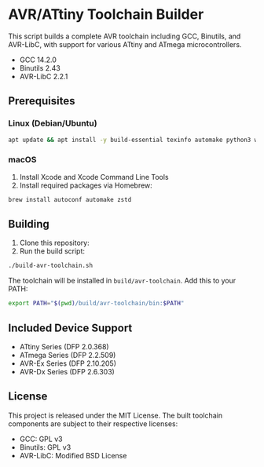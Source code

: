 # AVR/ATtiny Toolchain Builder

This script builds a complete AVR toolchain including GCC, Binutils, and AVR-LibC, with support for various ATtiny and ATmega microcontrollers.

- GCC 14.2.0
- Binutils 2.43
- AVR-LibC 2.2.1

## Prerequisites

### Linux (Debian/Ubuntu)
```bash
apt update && apt install -y build-essential texinfo automake python3 wget zip unzip
```

### macOS
1. Install Xcode and Xcode Command Line Tools
2. Install required packages via Homebrew:
```bash
brew install autoconf automake zstd
```

## Building

1. Clone this repository:
2. Run the build script:
```bash
./build-avr-toolchain.sh
```

The toolchain will be installed in `build/avr-toolchain`. Add this to your PATH:
```bash
export PATH="$(pwd)/build/avr-toolchain/bin:$PATH"
```

## Included Device Support

- ATtiny Series (DFP 2.0.368)
- ATmega Series (DFP 2.2.509)
- AVR-Ex Series (DFP 2.10.205)
- AVR-Dx Series (DFP 2.6.303)

## License

This project is released under the MIT License. The built toolchain components are subject to their respective licenses:
- GCC: GPL v3
- Binutils: GPL v3
- AVR-LibC: Modified BSD License
